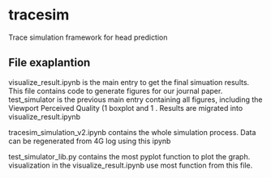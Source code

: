 # tracesim
Trace simulation framework for head prediction

## File exaplantion

visualize_result.ipynb is the main entry to get the final simuation results. This file contains code to generate figures for our journal paper.
test_simulator is the previous main entry containing all figures, including the Viewport Perceived Quality (1 boxplot and 1 . Results are migrated into visualize_result.ipynb

tracesim_simulation_v2.ipynb contains the whole simulation process. Data can be regenerated from 4G log using this ipynb

test_simulator_lib.py contains the most pyplot function to plot the graph. visualization in the visualize_result.ipynb use most function from this file.
